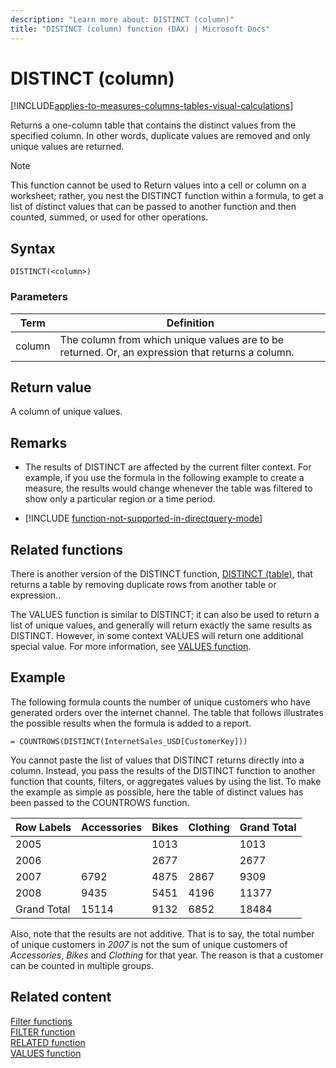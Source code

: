 ```yaml
---
description: "Learn more about: DISTINCT (column)"
title: "DISTINCT (column) function (DAX) | Microsoft Docs"
---
```

# DISTINCT (column)

[!INCLUDE[applies-to-measures-columns-tables-visual-calculations](includes/applies-to-measures-columns-tables-visual-calculations.md)]

Returns a one-column table that contains the distinct values from the specified column. In other words, duplicate values are removed and only unique values are returned.  
  
> [!NOTE]  
> This function cannot be used to Return values into a cell or column on a worksheet; rather, you nest the DISTINCT function within a formula, to get a list of distinct values that can be passed to another function and then counted, summed, or used for other operations.  
  
## Syntax  
  
```dax
DISTINCT(<column>)  
```
  
### Parameters  
  
|Term|Definition|  
|--------|--------------|  
|column|The column from which unique values are to be returned. Or, an expression that returns a column.|  
  
## Return value

A column of unique values.  
  
## Remarks

- The results of DISTINCT are affected by the current filter context. For example, if you use the formula in the following example to create a measure, the results would change whenever the table was filtered to show only a particular region or a time period.  

- [!INCLUDE [function-not-supported-in-directquery-mode](includes/function-not-supported-in-directquery-mode.md)]

## Related functions

There is another version of the DISTINCT function, [DISTINCT (table)](distinct-table-function-dax.md), that returns a table by removing duplicate rows from another table or expression..

The VALUES function is similar to DISTINCT; it can also be used to return a list of unique values, and generally will return exactly the same results as DISTINCT. However, in some context VALUES will return one additional special value. For more information, see [VALUES function](values-function-dax.md).  
  
## Example

The following formula counts the number of unique customers who have generated orders over the internet channel. The table that follows illustrates the possible results when the formula is added to a report.  
  
```dax
= COUNTROWS(DISTINCT(InternetSales_USD[CustomerKey]))  
```

You cannot paste the list of values that DISTINCT returns directly into a column. Instead, you pass the results of the DISTINCT function to another function that counts, filters, or aggregates values by using the list. To make the example as simple as possible, here the table of distinct values has been passed to the COUNTROWS function.  
  
|Row Labels|Accessories|Bikes|Clothing|Grand Total|  
|-----------------------------|-----------------|----|----|----|  
|2005||1013||1013|  
|2006||2677||2677|  
|2007|6792|4875|2867|9309|  
|2008|9435|5451|4196|11377|  
|Grand Total|15114|9132|6852|18484|  
  
Also, note that the results are not additive. That is to say, the total number of unique customers in *2007* is not the sum of unique customers of *Accessories*, *Bikes* and *Clothing* for that year. The reason is that a customer can be counted in multiple groups.  
  
## Related content

[Filter functions](filter-functions-dax.md)  
[FILTER function](filter-function-dax.md)  
[RELATED function](related-function-dax.md)  
[VALUES function](values-function-dax.md)  
